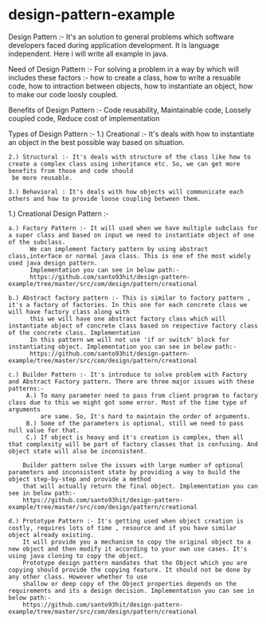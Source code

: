 # design-pattern-example

Design Pattern :- 
	It's an solution to general problems which software developers faced during application development. It is language independent. Here i will write all example in java.  

Need of Design Pattern :- 
	For solving a problem in a way by which will includes these factors :- 
	how to create a class, how to write a resuable code, how to intraction between objects, how to instantiate an object, how to make our code loosly coupled.

Benefits of Design Pattern :-
	Code reusability, Maintainable code, Loosely coupled code, Reduce cost of implementation

Types of Design Pattern :-
	1.) Creational :- It's deals with how to instantiate an object in the best possible way based on situation.
	
	2.) Structural :- It's deals with structure of the class like how to create a complex class using inheritance etc. So, we can get more benefits from those and code should
	 be more reusable.
	
	3.) Behavioral : It's deals with how objects will communicate each others and how to provide loose coupling between them. 
	
1.) Creational Design Pattern :-

	a.) Factory Pattern :- It will used when we have multiple subclass for a super class and based on input we need to instantiate object of one of the subclass.
		  We can implement factory pattern by using abstract class,interface or normal java class. This is one of the most widely used java design pattern. 
		  Implementation you can see in below path:-
		  https://github.com/santo93hit/design-pattern-example/tree/master/src/com/design/pattern/creational
		  
    b.) Abstract factory pattern :- This is similar to factory pattern , it's a factory of factories. In this one for each concrete class we will have factory class along with
    	  this we will have one abstract factory class which will instantiate object of concrete class based on respective factory class of the concrete class. Implementation
    	  In this pattern we will not use 'if or switch' block for instantiating object. Implementation you can see in below path:- 
    	  https://github.com/santo93hit/design-pattern-example/tree/master/src/com/design/pattern/creational
	
	c.) Builder Pattern :- It's introduce to solve problem with Factory and Abstract Factory pattern. There are three major issues with these patterns:-
	     A.) To many parameter need to pass from client program to factory class due to this we might got some error. Most of the time type of arguments
	         are same. So, It's hard to maintain the order of arguments.
	     B.) Some of the parameters is optional, still we need to pass null value for that.
	     C.) If object is heavy and it's creation is complex, then all that complexity will be part of factory classes that is confusing. And object state will also be inconsistent.
	   
	    Builder pattern solve the issues with large number of optional parameters and inconsistent state by providing a way to build the object step-by-step and provide a method
	    that will actually return the final object. Implementation you can see in below path:- 
    	https://github.com/santo93hit/design-pattern-example/tree/master/src/com/design/pattern/creational
    	
    d.) Prototype Pattern :- It's getting used when object creation is costly, requires lots of time , resource and if you have similar object already existing.
        It will provide you a mechanism to copy the original object to a new object and then modify it according to your own use cases. It's using java cloning to copy the object.
        Prototype design pattern mandates that the Object which you are copying should provide the copying feature. It should not be done by any other class. However whether to use 
        shallow or deep copy of the Object properties depends on the requirements and its a design decision. Implementation you can see in below path:- 
    	https://github.com/santo93hit/design-pattern-example/tree/master/src/com/design/pattern/creational
        
         
	    
	       